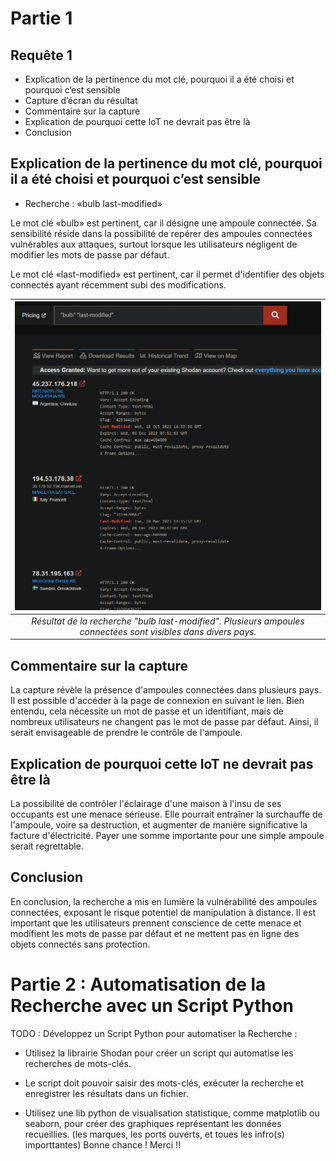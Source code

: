 # Partie 1

## Requête 1 
- Explication de la pertinence du mot clé, pourquoi il a été choisi et pourquoi c’est sensible
- Capture d’écran du résultat
- Commentaire sur la capture
- Explication de pourquoi cette IoT ne devrait pas être là
- Conclusion

## Explication de la pertinence du mot clé, pourquoi il a été choisi et pourquoi c’est sensible

- Recherche : «bulb last-modified»

Le mot clé «bulb» est pertinent, car il désigne une ampoule connectée. Sa sensibilité réside dans la possibilité de repérer des ampoules connectées vulnérables aux attaques, surtout lorsque les utilisateurs négligent de modifier les mots de passe par défaut.

Le mot clé «last-modified» est pertinent, car il permet d'identifier des objets connectés ayant récemment subi des modifications.

| ![Alt text](/image/image.png) |
|:--:|
| *Résultat de la recherche "bulb last-modified". Plusieurs ampoules connectées sont visibles dans divers pays.* |

## Commentaire sur la capture

La capture révèle la présence d'ampoules connectées dans plusieurs pays. Il est possible d'accéder à la page de connexion en suivant le lien. Bien entendu, cela nécessite un mot de passe et un identifiant, mais de nombreux utilisateurs ne changent pas le mot de passe par défaut. Ainsi, il serait envisageable de prendre le contrôle de l'ampoule.

## Explication de pourquoi cette IoT ne devrait pas être là

La possibilité de contrôler l'éclairage d'une maison à l'insu de ses occupants est une menace sérieuse. Elle pourrait entraîner la surchauffe de l'ampoule, voire sa destruction, et augmenter de manière significative la facture d'électricité. Payer une somme importante pour une simple ampoule serait regrettable.

## Conclusion

En conclusion, la recherche a mis en lumière la vulnérabilité des ampoules connectées, exposant le risque potentiel de manipulation à distance. Il est important que les utilisateurs prennent conscience de cette menace et modifient les mots de passe par défaut et ne mettent pas en ligne des objets connectés sans protection.


# Partie 2 : Automatisation de la Recherche avec un Script Python

TODO : Développez un Script Python pour automatiser la Recherche :

- Utilisez la librairie Shodan pour créer un script qui automatise les recherches de mots-clés.

- Le script doit pouvoir saisir des mots-clés, exécuter la recherche et enregistrer les résultats dans un fichier.

- Utilisez une lib python de visualisation statistique, comme matplotlib ou seaborn, pour créer des graphiques représentant les données recueillies. (les marques, les ports ouverts, et toues les infro(s) importtantes)
Bonne chance ! Merci !!
